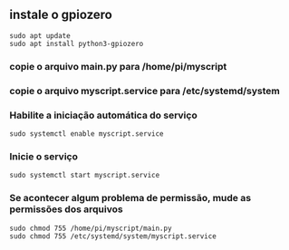 ## instale o gpiozero

```
sudo apt update
sudo apt install python3-gpiozero
```

### copie o arquivo main.py para /home/pi/myscript

### copie o arquivo myscript.service para /etc/systemd/system

### Habilite a iniciação automática do serviço

```
sudo systemctl enable myscript.service
```

### Inicie o serviço
```
sudo systemctl start myscript.service
```

### Se acontecer algum problema de permissão, mude as permissões dos arquivos

```
sudo chmod 755 /home/pi/myscript/main.py
sudo chmod 755 /etc/systemd/system/myscript.service
```